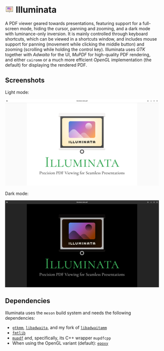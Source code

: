 # <img src="./data/icons/org.kurbo96.Illuminata.svg" style="height: 1em;"/> Illuminata

A PDF viewer geared towards presentations, featuring support for a full-screen mode, hiding the cursor, panning and zooming, and a dark mode with luminance-only inversion.
It is mainly controlled through keyboard shortcuts, which can be viewed in a shortcuts window, and includes mouse support for panning (movement while clicking the middle button) and zooming (scrolling while holding the control key).
Illuminata uses _GTK_ together with _Adwaita_ for the UI, _MuPDF_ for high-quality PDF rendering, and either `cairomm` or a much more efficient _OpenGL_ implementation (the default) for displaying the rendered PDF.

## Screenshots

Light mode:

![Light Screenshot](demo/pic-light.png)

Dark mode:

![Dark Screenshot](demo/pic-dark.png)

## Dependencies

Illuminata uses the `meson` build system and needs the following dependencies:

- [`gtkmm`](https://www.gtkmm.org), [`libadwaita`](https://gitlab.gnome.org/GNOME/libadwaita), and my fork of [`libadwaitamm`](https://github.com/KurtBoehm/libadwaitamm)
- [`fmtlib`](https://fmt.dev/)
- [`mupdf`](https://mupdf.com/) and, specifically, its C++ wrapper `mupdfcpp`
- When using the OpenGL variant (default): [`epoxy`](https://github.com/anholt/libepoxy)

